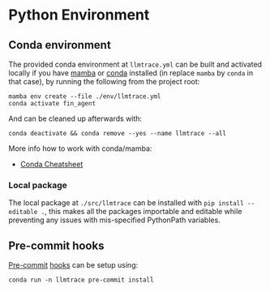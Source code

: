 # Python Environment

## Conda environment

The provided conda environment at `llmtrace.yml` can be built and activated locally if you have [mamba](https://mamba.readthedocs.io/en/latest/) or [conda](https://docs.conda.io/en/latest/) installed (in replace `mamba` by `conda` in that case), by running the following from the project root:
```
mamba env create --file ./env/llmtrace.yml
conda activate fin_agent
```

And can be cleaned up afterwards with:
```
conda deactivate && conda remove --yes --name llmtrace --all
```

More info how to work with conda/mamba:
* [Conda Cheatsheet](https://docs.conda.io/projects/conda/en/latest/_downloads/843d9e0198f2a193a3484886fa28163c/conda-cheatsheet.pdf)


### Local package

The local package at `./src/llmtrace` can be installed with `pip install --editable .`, this makes all the packages importable and editable while preventing any issues with mis-specified PythonPath variables.


## Pre-commit hooks
[Pre-commit](https://pre-commit.com/) [hooks](https://git-scm.com/book/en/v2/Customizing-Git-Git-Hooks) can be setup using:
```
conda run -n llmtrace pre-commit install
```
